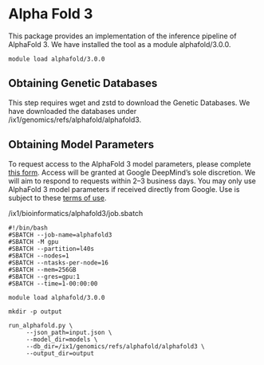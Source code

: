 # Alpha Fold 3

This package provides an implementation of the inference pipeline of AlphaFold 3. We have installed the tool as a module alphafold/3.0.0.
```commandline
module load alphafold/3.0.0
```
## Obtaining Genetic Databases

This step requires wget and zstd to download the Genetic Databases. We have downloaded the databases under /ix1/genomics/refs/alphafold/alphafold3.

## Obtaining Model Parameters
To request access to the AlphaFold 3 model parameters, please complete [this form](https://forms.gle/svvpY4u2jsHEwWYS6). Access will be granted at Google DeepMind’s sole discretion. We will aim to respond to requests within 2–3 business days. You may only use AlphaFold 3 model parameters if received directly from Google. Use is subject to these [terms of use](https://github.com/google-deepmind/alphafold3/blob/main/WEIGHTS_TERMS_OF_USE.md).


/ix1/bioinformatics/alphafold3/job.sbatch

```commandline
#!/bin/bash
#SBATCH --job-name=alphafold3
#SBATCH -M gpu
#SBATCH --partition=l40s
#SBATCH --nodes=1
#SBATCH --ntasks-per-node=16
#SBATCH --mem=256GB
#SBATCH --gres=gpu:1
#SBATCH --time=1-00:00:00

module load alphafold/3.0.0

mkdir -p output

run_alphafold.py \
     --json_path=input.json \
     --model_dir=models \
     --db_dir=/ix1/genomics/refs/alphafold/alphafold3 \
     --output_dir=output
```
